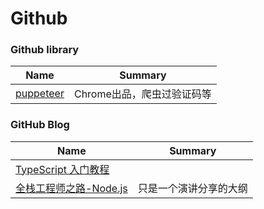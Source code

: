 # Github

### Github library

| Name                                     | Summary          |
| ---------------------------------------- | ---------------- |
| [puppeteer](https://github.com/GoogleChrome/puppeteer) | Chrome出品，爬虫过验证码等 |

### GitHub Blog

| Name                                     | Summary     |
| ---------------------------------------- | ----------- |
| [TypeScript 入门教程](https://github.com/xcatliu/typescript-tutorial/blob/master/README.md) |             |
| [全栈工程师之路-Node.js](https://i5ting.github.io/nodejs-fullstack/) | 只是一个演讲分享的大纲 |

#### 